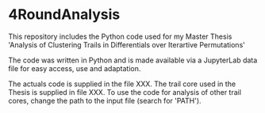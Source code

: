 # 4RoundAnalysis
This repository includes the Python code used for my Master Thesis 'Analysis of Clustering Trails in Differentials over Iterartive Permutations'

The code was written in Python and is made available via a JupyterLab data file for easy access, use and adaptation. 

The actuals code is supplied in the file XXX.
The trail core used in the Thesis is supplied in file XXX.
To use the code for analysis of other trail cores, change the path to the input file (search for 'PATH'). 
